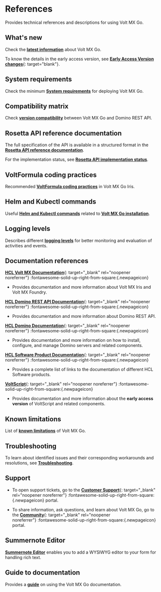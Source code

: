 # References

Provides technical references and descriptions for using Volt MX Go.

## What's new

Check the [**latest information**](whatsnew/whatisnew.md) about Volt MX Go.

To know the details in the early access version, see [**Early Access Version changes**](earlyaccesschanges.md){: target="blank"}.

## System requirements

Check the minimum [**System requirements**](../tutorials/sysreq.md) for deploying Volt MX Go.

## Compatibility matrix

Check [**version compatibility**](compatibilitymatrix.md) between Volt MX Go and Domino REST API.

## Rosetta API reference documentation

The full specification of the API is available in a structured format in the [**Rosetta API reference documentation**](../javadoc/index.html).

For the implementation status, see [**Rosetta API implementation status**](../javadoc/api_status.html). 

## VoltFormula coding practices

Recommended [**VoltFormula coding practices**](../topicguides/vfcodingguides.md) in Volt MX Go Iris.   

## Helm and Kubectl commands

Useful [**Helm and Kubectl commands**](kubecheatsheet.md) related to [**Volt MX Go installation**](../tutorials/installation.md).
## Logging levels

Describes different [**logging levels**](reflogginglevels.md) for better monitoring and evaluation of activities and events.

## Documentation references

[**HCL Volt MX Documentation**](https://opensource.hcltechsw.com/volt-mx-docs/95/docs/documentation/index.html "Link opens a new tab"){: target="_blank" rel="noopener noreferrer"}&nbsp;:fontawesome-solid-up-right-from-square:{.newpageicon}

- Provides documentation and more information about Volt MX Iris and Volt MX Foundry.

[**HCL Domino REST API Documentation**](https://opensource.hcltechsw.com/Domino-rest-api/index.html "Link opens a new tab"){: target="_blank" rel="noopener noreferrer"}&nbsp;:fontawesome-solid-up-right-from-square:{.newpageicon}

- Provides documentation and more information about Domino REST API. 

[**HCL Domino Documentation**](https://help.hcltechsw.com/domino/welcome/index.html "Link opens a new tab"){: target="_blank" rel="noopener noreferrer"}&nbsp;:fontawesome-solid-up-right-from-square:{.newpageicon}

- Provides documentation and more information on how to install, configure, and manage Domino servers and related components.

[**HCL Software Product Documentation**](https://help.hcltechsw.com/ "Link opens a new tab"){: target="_blank" rel="noopener noreferrer"}&nbsp;:fontawesome-solid-up-right-from-square:{.newpageicon}

- Provides a complete list of links to the documentation of different HCL Software products. 

[**VoltScript**](https://help.hcltechsw.com/docs/voltscript/early-access/index.html "Link opens a new tab"){: target="_blank" rel="noopener noreferrer"}&nbsp;:fontawesome-solid-up-right-from-square:{.newpageicon}

- Provides documentation and more information about the **early access version** of VoltScript and related components.

## Known limitations

List of [**known limitations**](knownlimitation.md) of Volt MX Go.

## Troubleshooting

To learn about identified issues and their corresponding workarounds and resolutions, see [**Troubleshooting**](troubleshoot.md).

## Support 

- To open support tickets, go to the [**Customer Support**](https://support.hcltechsw.com/csm "Link opens a new tab"){: target="_blank" rel="noopener noreferrer"}&nbsp;:fontawesome-solid-up-right-from-square:{.newpageicon} portal.  

- To share information, ask questions, and learn about Volt MX Go, go to the [**Community**](https://support.hcltechsw.com/community?id=community_forum&sys_id=2a45adef1bc4fd14a67e9759bc4bcb3d "Link opens a new tab"){: target="_blank" rel="noopener noreferrer"}&nbsp;:fontawesome-solid-up-right-from-square:{.newpageicon} portal.

## Summernote Editor

[**Summernote Editor**](summernotewidget.md) enables you to add a WYSIWYG editor to your form for handling rich text.

## Guide to documentation

Provides a [**guide**](docguide.md) on using the Volt MX Go documentation.